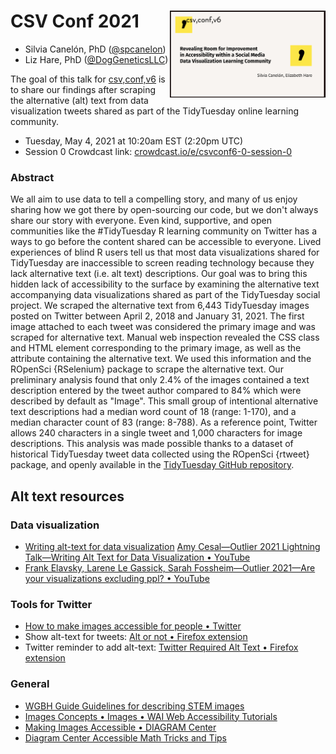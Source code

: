 # CSV Conf 2021 <a href='https://github.com/spcanelon/csvConf2021'><img src='coverImage.png' align="right" height="138.5" alt='Promotional image created by CSVConf featuring the title of the presentation "Revealing Room for Improvement in Accessibility within a Social Media Data Visualization Learning Community." It also shows the conference name (csv,conf,v6) in the top right next along with the comma CSV Conf logo, and presenter names on the bottom right'/></a>

<!-- badges: start -->
<!-- badges: end -->

- Silvia Canelón, PhD ([\@spcanelon](https://www.twitter.com/@spcanelon))
- Liz Hare, PhD ([\@DogGeneticsLLC](https://www.twitter.com/@DogGeneticsLLC))

The goal of this talk for [csv,conf,v6](https://csvconf.com/speakers/#silvia-canel%C3%B3n-elizabeth-hare) is to share our findings after scraping the alternative (alt) text from data visualization tweets shared as part of the TidyTuesday online learning community.

- Tuesday, May 4, 2021 at 10:20am EST (2:20pm UTC)
- Session 0 Crowdcast link: [crowdcast.io/e/csvconf6-0-session-0](https://www.crowdcast.io/e/csvconf6-0-session-0)

### Abstract

We all aim to use data to tell a compelling story, and many of us enjoy sharing how we got there by open-sourcing our code, but we don't always share our story with everyone. Even kind, supportive, and open communities like the #TidyTuesday R learning community on Twitter has a ways to go before the content shared can be accessible to everyone. Lived experiences of blind R users tell us that most data visualizations shared for TidyTuesday are inaccessible to screen reading technology because they lack alternative text (i.e. alt text) descriptions. Our goal was to bring this hidden lack of accessibility to the surface by examining the alternative text accompanying data visualizations shared as part of the TidyTuesday social project. We scraped the alternative text from 6,443 TidyTuesday images posted on Twitter between April 2, 2018 and January 31, 2021. The first image attached to each tweet was considered the primary image and was scraped for alternative text. Manual web inspection revealed the CSS class and HTML element corresponding to the primary image, as well as the attribute containing the alternative text. We used this information and the ROpenSci {RSelenium} package to scrape the alternative text. Our preliminary analysis found that only 2.4% of the images contained a text description entered by the tweet author compared to 84% which were described by default as "Image". This small group of intentional alternative text descriptions had a median word count of 18 (range: 1-170), and a median character count of 83 (range: 8-788). As a reference point, Twitter allows 240 characters in a single tweet and 1,000 characters for image descriptions. This analysis was made possible thanks to a dataset of historical TidyTuesday tweet data collected using the ROpenSci {rtweet} package, and openly available in the [TidyTuesday GitHub repository](https://github.com/rfordatascience/tidytuesday).

## Alt text resources

### Data visualization

*	[Writing alt-text for data visualization](https://medium.com/nightingale/writing-alt-text-for-data-visualization-2a218ef43f81)
[Amy Cesal—Outlier 2021 Lightning Talk—Writing Alt Text for Data Visualization • YouTube](https://www.youtube.com/watch?v=nBcR95S0F0o)
* [Frank Elavsky, Larene Le Gassick, Sarah Fossheim—Outlier 2021—Are your visualizations excluding ppl? • YouTube](https://www.youtube.com/watch?v=SWB-KLXN-Ok&list=PLAm5TIX-yz7IkKOUcStM_vl8AD0S9v0co&index=10)

### Tools for Twitter

* [How to make images accessible for people • Twitter](https://help.twitter.com/en/using-twitter/picture-descriptions)
* Show alt-text for tweets: [Alt or not • Firefox extension](https://addons.mozilla.org/en-US/firefox/addon/alt-or-not/)
* Twitter reminder to add alt-text: [Twitter Required Alt Text • Firefox extension](https://addons.mozilla.org/en-GB/firefox/addon/twitter-required-alt-text/)

### General

* [WGBH Guide Guidelines for describing STEM images](https://www.wgbh.org/foundation/ncam/guidelines/guidelines-for-describing-stem-images)
* [Images Concepts • Images • WAI Web Accessibility Tutorials](https://www.w3.org/WAI/tutorials/images/)
*	[Making Images Accessible • DIAGRAM Center](http://diagramcenter.org/making-images-accessible.html)
*	[Diagram Center Accessible Math Tricks and Tips](http://diagramcenter.org/accessible-math-tools-tips-and-training.html#training)
